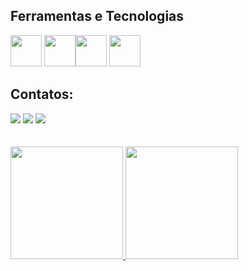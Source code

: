 ## Ferramentas e Tecnologias

<img loading="lazy" src="https://cdn.jsdelivr.net/gh/devicons/devicon@latest/icons/java/java-original-wordmark.svg" width="50" height="50"/> <img loading="lazy" src="https://cdn.jsdelivr.net/gh/devicons/devicon@latest/icons/spring/spring-original-wordmark.svg" width="50" height="50"/><img loading="lazy" src="https://cdn.jsdelivr.net/gh/devicons/devicon@latest/icons/mysql/mysql-original-wordmark.svg" width="50" height="50"/> <img loading="lazy" src="https://10015.io/assets/tools/list/jwt-encoder-decoder.svg" width="50" height="50"/>

## Contatos:

<div>
<a href="https://instagram.com/seu-usuário-instagram-aqui" target="_blank"><img loading="lazy" src="https://img.shields.io/badge/-Instagram-%23E4405F?style=for-the-badge&logo=instagram&logoColor=white" target="_blank"></a>
<a href = "mailto:contato@seu-usuário-aqui"><img loading="lazy" src="https://img.shields.io/badge/Gmail-D14836?style=for-the-badge&logo=gmail&logoColor=white" target="_blank"></a>
<a href="https://www.linkedin.com/in/seu-usuário-linkedln-aqui" target="_blank"><img loading="lazy" src="https://img.shields.io/badge/-LinkedIn-%230077B5?style=for-the-badge&logo=linkedin&logoColor=white" target="_blank"></a>   
</div>
<br>
<br>
<div>
<a href="https://github.com/seu-usuário-aqui">
<img loading="lazy" height="180em" src="https://github-readme-stats.vercel.app/api/top-langs/?username=mario-evangelista&layout=compact&langs_count=7&theme=dracula"/>
<img loading="lazy" height="180em" src="https://github-readme-stats.vercel.app/api?username=mario-evangelista&show_icons=true&theme=dracula&include_all_commits=true&count_private=true"/>
</div>
